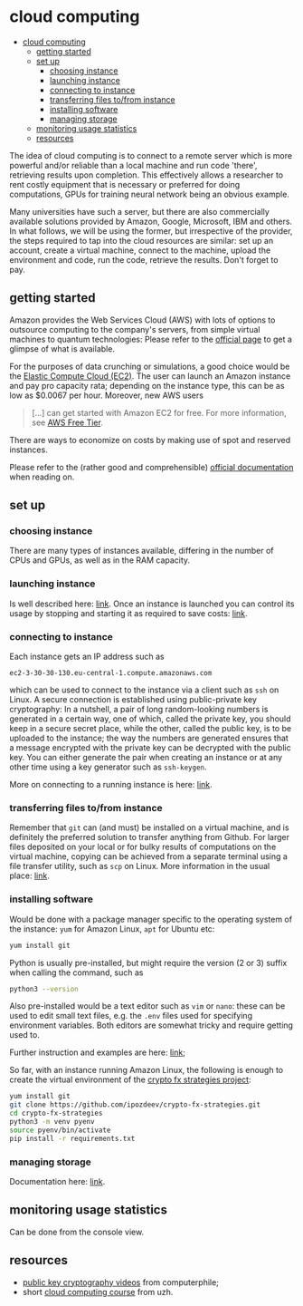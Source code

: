 # cloud computing

- [cloud computing](#cloud-computing)
  - [getting started](#getting-started)
  - [set up](#set-up)
    - [choosing instance](#choosing-instance)
    - [launching instance](#launching-instance)
    - [connecting to instance](#connecting-to-instance)
    - [transferring files to/from instance](#transferring-files-tofrom-instance)
    - [installing software](#installing-software)
    - [managing storage](#managing-storage)
  - [monitoring usage statistics](#monitoring-usage-statistics)
  - [resources](#resources)

The idea of cloud computing is to connect to a remote server which is more powerful and/or reliable than a local machine and run code 'there', retrieving results upon completion. This effectively allows a researcher to rent costly equipment that is necessary or preferred for doing computations, GPUs for training neural network being an obvious example.

Many universities have such a server, but there are also commercially available solutions provided by Amazon, Google, Microsoft, IBM and others. In what follows, we will be using the former, but irrespective of the provider, the steps required to tap into the cloud resources are similar: set up an account, create a virtual machine, connect to the machine, upload the environment and code, run the code, retrieve the results. Don't forget to pay.

## getting started

Amazon provides the Web Services Cloud (AWS) with lots of options to outsource computing to the company's servers, from simple virtual machines to quantum technologies: Please refer to the [official page](https://docs.aws.amazon.com/whitepapers/latest/aws-overview/amazon-web-services-cloud-platform.html) to get a glimpse of what is available.

For the purposes of data crunching or simulations, a good choice would be the [Elastic Compute Cloud (EC2)](https://docs.aws.amazon.com/whitepapers/latest/aws-overview/compute-services.html#amazon-ec2). The user can launch an Amazon instance and pay pro capacity rata; depending on the instance type, this can be as low as $0.0067 per hour. Moreover, new AWS users

> [...] can get started with Amazon EC2 for free. For more information, see [AWS Free Tier](https://aws.amazon.com/free/).

There are ways to economize on costs by making use of spot and reserved instances.

Please refer to the (rather good and comprehensible) [official documentation](https://docs.aws.amazon.com/AWSEC2/latest/UserGuide/concepts.html) when reading on.

## set up

### choosing instance

There are many types of instances available, differing in the number of CPUs and GPUs, as well as in the RAM capacity.

### launching instance

Is well described here: [link](https://docs.aws.amazon.com/AWSEC2/latest/UserGuide/LaunchingAndUsingInstances.html). Once an instance is launched you can control its usage by stopping and starting it as required to save costs: [link](https://docs.aws.amazon.com/AWSEC2/latest/UserGuide/Stop_Start.html).

### connecting to instance

Each instance gets an IP address such as

`ec2-3-30-30-130.eu-central-1.compute.amazonaws.com`

which can be used to connect to the instance via a client such as `ssh` on Linux. A secure connection is established using public-private key cryptography: In a nutshell, a pair of long random-looking numbers is generated in a certain way, one of which, called the private key, you should keep in a secure secret place, while the other, called the public key, is to be uploaded to the instance; the way the numbers are generated ensures that a message encrypted with the private key can be decrypted with the public key. You can either generate the pair when creating an instance or at any other time using a key generator such as `ssh-keygen`.

More on connecting to a running instance is here: [link](https://docs.aws.amazon.com/AWSEC2/latest/UserGuide/AccessingInstancesLinux.html).

### transferring files to/from instance

Remember that `git` can (and must) be installed on a virtual machine, and is definitely the preferred solution to transfer anything from Github. For larger files deposited on your local or for bulky results of computations on the virtual machine, copying can be achieved from a separate terminal using a file transfer utility, such as `scp` on Linux. More information in the usual place: [link](https://docs.aws.amazon.com/AWSEC2/latest/UserGuide/AccessingInstancesLinux.html#AccessingInstancesLinuxSCP).

### installing software

Would be done with a package manager specific to the operating system of the instance: `yum` for Amazon Linux, `apt` for Ubuntu etc:

```bash
yum install git
```

Python is usually pre-installed, but might require the version (2 or 3) suffix when calling the command, such as

```bash
python3 --version
```

Also pre-installed would be a text editor such as `vim` or `nano`: these can be used to edit small text files, e.g. the `.env` files used for specifying environment variables. Both editors are somewhat tricky and require getting used to.

Further instruction and examples are here: [link](https://docs.aws.amazon.com/AWSEC2/latest/UserGuide/install-software.html);

So far, with an instance running Amazon Linux, the following is enough to create the virtual environment of the [crypto fx strategies project](https://github.com/ipozdeev/crypto-fx-strategies):

```bash
yum install git
git clone https://github.com/ipozdeev/crypto-fx-strategies.git
cd crypto-fx-strategies
python3 -m venv pyenv
source pyenv/bin/activate
pip install -r requirements.txt
```

### managing storage

Documentation here: [link](https://docs.aws.amazon.com/AWSEC2/latest/UserGuide/Storage.html).

## monitoring usage statistics

Can be done from the console view.

## resources

- [public key cryptography videos](https://www.youtube.com/watch?v=GSIDS_lvRv4&list=PL0LZxT9Dgnxfu1ILW0XnLnq3mb0L5mUPr) from computerphile;
- short [cloud computing course](https://zi-training.zi.uzh.ch/en/page/scientific-computing/science-it-sciencecloud-base) from uzh.

